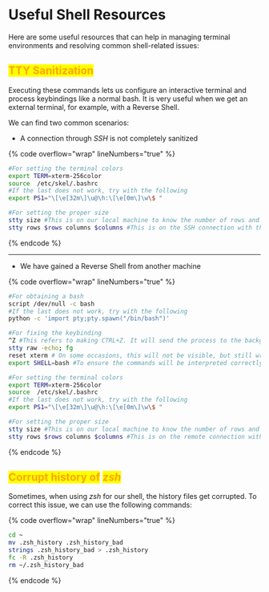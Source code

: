 # Useful Shell Resources

Here are some useful resources that can help in managing terminal environments and resolving common shell-related issues:

## <mark style="color:orange;">TTY Sanitization</mark>

Executing these commands lets us configure an interactive terminal and process keybindings like a normal bash. It is very useful when we get an external terminal, for example, with a Reverse Shell.

We can find two common scenarios:

* A connection through _SSH_ is not completely sanitized

{% code overflow="wrap" lineNumbers="true" %}
```bash
#For setting the terminal colors
export TERM=xterm-256color
source  /etc/skel/.bashrc
#If the last does not work, try with the following
export PS1="\[\e[32m\]\u@\h:\[\e[0m\]\w\$ "

#For setting the proper size
stty size #This is on our local machine to know the number of rows and columns
stty rows $rows columns $columns #This is on the SSH connection with the row and column values of our machine
```
{% endcode %}

***

* We have gained a Reverse Shell from another machine

{% code overflow="wrap" lineNumbers="true" %}
```bash
#For obtaining a bash
script /dev/null -c bash
#If the last does not work, try with the following
python -c 'import pty;pty.spawn("/bin/bash")'

#For fixing the keybinding
^Z #This refers to making CTRL+Z. It will send the process to the background
stty raw -echo; fg
reset xterm # On some occasions, this will not be visible, but still write it
export SHELL=bash #To ensure the commands will be interpreted correctly

#For setting the terminal colors
export TERM=xterm-256color
source  /etc/skel/.bashrc
#If the last does not work, try with the following
export PS1="\[\e[32m\]\u@\h:\[\e[0m\]\w\$ "

#For setting the proper size
stty size #This is on our local machine to know the number of rows and columns
stty rows $rows columns $columns #This is on the remote connection with the row and column values of our machine
```
{% endcode %}

## <mark style="color:orange;">Corrupt history of</mark> <mark style="color:orange;"></mark>_<mark style="color:orange;">zsh</mark>_

Sometimes, when using _zsh_ for our shell, the history files get corrupted. To correct this issue, we can use the following commands:

{% code overflow="wrap" lineNumbers="true" %}
```bash
cd ~                                    
mv .zsh_history .zsh_history_bad
strings .zsh_history_bad > .zsh_history
fc -R .zsh_history
rm ~/.zsh_history_bad
```
{% endcode %}
